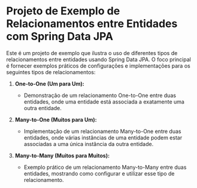 # Projeto de Exemplo de Relacionamentos entre Entidades com Spring Data JPA

Este é um projeto de exemplo que ilustra o uso de diferentes tipos de relacionamentos entre entidades usando Spring Data JPA. O foco principal é fornecer exemplos práticos de configurações e implementações para os seguintes tipos de relacionamentos:

1. **One-to-One (Um para Um):**
   - Demonstração de um relacionamento One-to-One entre duas entidades, onde uma entidade está associada a exatamente uma outra entidade.

2. **Many-to-One (Muitos para Um):**
   - Implementação de um relacionamento Many-to-One entre duas entidades, onde várias instâncias de uma entidade podem estar associadas a uma única instância da outra entidade.

3. **Many-to-Many (Muitos para Muitos):**
   - Exemplo prático de um relacionamento Many-to-Many entre duas entidades, mostrando como configurar e utilizar esse tipo de relacionamento.
